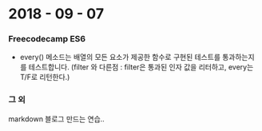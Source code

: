 # 2018 - 09 - 07


### Freecodecamp ES6
- every() 메소드는 배열의 모든 요소가 제공한 함수로 구현된 테스트를 통과하는지를 테스트합니다.
(filter 와 다른점 : filter은 통과된 인자 값을 리터하고, every는 T/F로 리턴한다.)

### 그 외
markdown 블로그 만드는 연습.. 